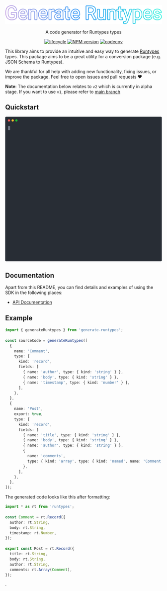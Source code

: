 <div align="center">
  <img width="520" src="./.github/header.svg" alt="Generate Runtypes types">
  
  A code generator for Runtypes types

[![lifecycle](https://img.shields.io/badge/lifecycle-experimental-orange.svg)](https://www.tidyverse.org/lifecycle/#experimental)
[![NPM version](https://img.shields.io/npm/v/generate-runtypes.svg)](https://www.npmjs.com/package/generate-runtypes)
[![codecov](https://codecov.io/gh/cobraz/generate-runtypes/branch/master/graph/badge.svg)](https://codecov.io/gh/cobraz/generate-runtypes)

</div>

This library aims to provide an intuitive and easy way to generate
[Runtypes][runtypes] types. This package aims to be a great utility for a
conversion package (e.g. JSON Schema to Runtypes).

We are thankful for all help with adding new functionality, fixing issues, or
improve the package. Feel free to open issues and pull requests ❤️

**Note**: The documentation below relates to `v2` which is currently in alpha
stage. If you want to use `v1`, please refer to
[main branch](https://github.com/cobraz/generate-runtypes/tree/main)

## Quickstart

<img width="600" src="https://raw.githubusercontent.com/cobraz/generate-runtypes/develop/.github/demo.svg" />

## Documentation

Apart from this README, you can find details and examples of using the SDK in
the following places:

- [API Documentation][docs]

## Example

```typescript
import { generateRuntypes } from 'generate-runtypes';

const sourceCode = generateRuntypes([
  {
    name: 'Comment',
    type: {
      kind: 'record',
      fields: [
        { name: 'author', type: { kind: 'string' } },
        { name: 'body', type: { kind: 'string' } },
        { name: 'timestamp', type: { kind: 'number' } },
      ],
    },
  },
  {
    name: 'Post',
    export: true,
    type: {
      kind: 'record',
      fields: [
        { name: 'title', type: { kind: 'string' } },
        { name: 'body', type: { kind: 'string' } },
        { name: 'author', type: { kind: 'string' } },
        {
          name: 'comments',
          type: { kind: 'array', type: { kind: 'named', name: 'Comment' } },
        },
      ],
    },
  },
]);
```

The generated code looks like this after formatting:

```typescript
import * as rt from 'runtypes';

const Comment = rt.Record({
  author: rt.String,
  body: rt.String,
  timestamp: rt.Number,
});

export const Post = rt.Record({
  title: rt.String,
  body: rt.String,
  author: rt.String,
  comments: rt.Array(Comment),
});
```

[runtypes]: https://github.com/pelotom/runtypes
[docs]: ./docs

.
